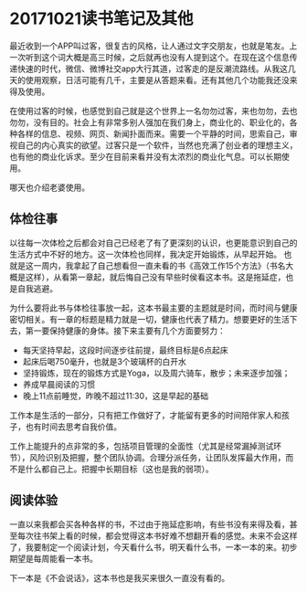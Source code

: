 # 20171021读书笔记及其他
最近收到一个APP叫过客，很复古的风格，让人通过文字交朋友，也就是笔友。上一次听到这个词大概是高三时候，之后就再也没有人提到这个。在现在这个信息传递快速的时代，微信、微博社交app大行其道，过客走的是反潮流路线。从我这几天的使用观察，日活可能有几千，主要是从答题来看。还有其他几个功能我还没来得及使用。

在使用过客的时候，也感觉到自己就是这个世界上一名勿勿过客，来也勿勿，去也勿勿，没有目的。社会上有非常多别人强加在我们身上，商业化的、职业化的，各种各样的信息、视频、网页、新闻扑面而来。需要一个平静的时间，思索自己，审视自己的内心真实的欲望。过客只是一个软件，当然也充满了创业者的理想主义，也有他的商业化诉求。至少在目前来看并没有太浓烈的商业化气息。可以长期使用。

哪天也介绍老婆使用。

## 体检往事
以往每一次体检之后都会对自己已经老了有了更深刻的认识，也更能意识到自己的生活方式中不好的地方。这一次体检也同样，我决定开始锻炼，从早起开始。
也就是这一周内，我拿起了自己想看但一直未看的书《高效工作15个方法》（书名大概是这样），从看第一章起，就后悔自己没有早些时侯看这本书。这是拖延症，也是自我逃避。

为什么要将此书与体检往事放一起，这本书最主要的主题就是时间，而时间与健康密切相关。有一章的标题是精力就是一切，健康也代表了精力。想要更好的生活下去，第一要保持健康的身体。接下来主要有几个方面要努力：
* 每天坚持早起，这段时间逐步往前提，最终目标是6点起床
* 起床后喝750毫升，也就是3个玻璃杯的白开水
* 坚持锻炼，现在的锻炼方式是Yoga，以及周六骑车，散步；未来逐步加强；
* 养成早晨阅读的习惯
* 晚上11点前睡觉，昨晚不超过11:30，这是早起的基础

工作本是生活的一部分，只有把工作做好了，才能留有更多的时间陪伴家人和孩子，也有时间去思考自我价值。

工作上能提升的点非常的多，包括项目管理的全面性（尤其是经常漏掉测试环节），风险识别及把握，整个团队协调。合理分派任务，让团队发挥最大作用，而不是什么都自己上。把握中长期目标（这也是我的弱项）。

## 阅读体验
一直以来我都会买各种各样的书，不过由于拖延症影响，有些书没有来得及看，甚至每次往书架上看的时候，都会觉得这本书好难不想翻开看的感觉。未来不会这样了，我要制定一个阅读计划，今天看什么书，明天看什么书，一本一本的来。初步期望是每周能看一本书。

下一本是《不会说话》，这本书也是我买来很久一直没有看的。
